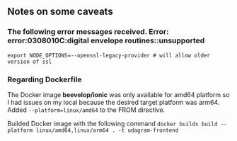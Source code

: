 ## Notes on some caveats

### The following error messages received. **Error: error:0308010C:digital envelope routines::unsupported**

`export NODE_OPTIONS=--openssl-legacy-provider # will allow older version of ssl`

### Regarding Dockerfile

The Docker image **beevelop/ionic** was only available for amd64 platform so I had issues on my local 
because the desired target platform was arm64. Added `--platform=linux/amd64` to the FROM directive.

Builded Docker image with the following command
`docker buildx build --platform linux/amd64,linux/arm64 . -t udagram-frontend`
